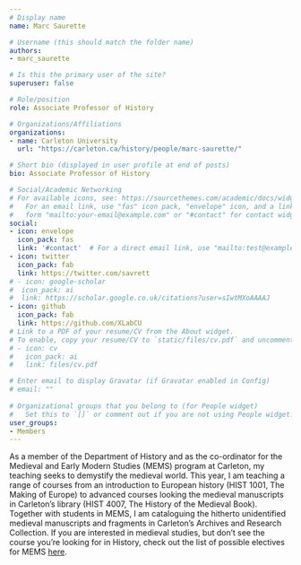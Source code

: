 ```yaml
---
# Display name
name: Marc Saurette

# Username (this should match the folder name)
authors:
- marc_saurette

# Is this the primary user of the site?
superuser: false

# Role/position
role: Associate Professor of History

# Organizations/Affiliations
organizations:
- name: Carleton University
  url: "https://carleton.ca/history/people/marc-saurette/"

# Short bio (displayed in user profile at end of posts)
bio: Associate Professor of History

# Social/Academic Networking
# For available icons, see: https://sourcethemes.com/academic/docs/widgets/#icons
#   For an email link, use "fas" icon pack, "envelope" icon, and a link in the
#   form "mailto:your-email@example.com" or "#contact" for contact widget.
social:
- icon: envelope
  icon_pack: fas
  link: '#contact'  # For a direct email link, use "mailto:test@example.org".
- icon: twitter
  icon_pack: fab
  link: https://twitter.com/savrett
# - icon: google-scholar
#  icon_pack: ai
#  link: https://scholar.google.co.uk/citations?user=sIwtMXoAAAAJ
- icon: github
  icon_pack: fab
  link: https://github.com/XLabCU
# Link to a PDF of your resume/CV from the About widget.
# To enable, copy your resume/CV to `static/files/cv.pdf` and uncomment the lines below.  
# - icon: cv
#   icon_pack: ai
#   link: files/cv.pdf

# Enter email to display Gravatar (if Gravatar enabled in Config)
# email: ""
  
# Organizational groups that you belong to (for People widget)
#   Set this to `[]` or comment out if you are not using People widget.  
user_groups:
- Members
---
```


As a member of the Department of History and as the co-ordinator for the Medieval and Early Modern Studies (MEMS) program at Carleton, my teaching seeks to demystify the medieval world. This year, I am teaching a range of courses from an introduction to European history (HIST 1001, The Making of Europe) to advanced courses looking the medieval manuscripts in Carleton’s library (HIST 4007, The History of the Medieval Book). Together with students in MEMS, I am cataloguing the hitherto unidentified medieval manuscripts and fragments in Carleton’s Archives and Research Collection. If you are interested in medieval studies, but don’t see the course you’re looking for in History, check out the list of possible electives for MEMS [here](https://carleton.ca/mems/courses/mems-courses/).
